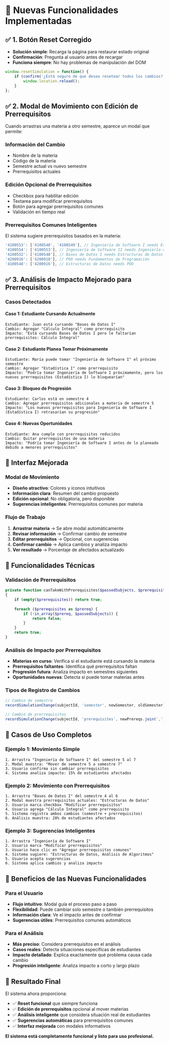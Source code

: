 # 🎯 Nuevas Funcionalidades Implementadas

## ✅ **1. Botón Reset Corregido**
- **Solución simple**: Recarga la página para restaurar estado original
- **Confirmación**: Pregunta al usuario antes de recargar
- **Funciona siempre**: No hay problemas de manipulación del DOM

```javascript
window.resetSimulation = function() {
    if (confirm('¿Está seguro de que desea resetear todos los cambios? Esto recargará la página.')) {
        window.location.reload();
    }
};
```

## ✅ **2. Modal de Movimiento con Edición de Prerrequisitos**
Cuando arrastras una materia a otro semestre, aparece un modal que permite:

### **Información del Cambio**
- Nombre de la materia
- Código de la materia
- Semestre actual vs nuevo semestre
- Prerrequisitos actuales

### **Edición Opcional de Prerrequisitos**
- Checkbox para habilitar edición
- Textarea para modificar prerrequisitos
- Botón para agregar prerrequisitos comunes
- Validación en tiempo real

### **Prerrequisitos Comunes Inteligentes**
El sistema sugiere prerrequisitos basados en la materia:
```javascript
'4100553': ['4100548', '4100549'], // Ingeniería de Software I needs Estructuras de Datos, Algoritmos
'4100554': ['4100553'], // Ingeniería de Software II needs Ingeniería de Software I
'4100552': ['4100548'], // Bases de Datos I needs Estructuras de Datos
'4200916': ['4200910'], // POO needs Fundamentos de Programación
'4100548': ['4200916'], // Estructuras de Datos needs POO
```

## ✅ **3. Análisis de Impacto Mejorado para Prerrequisitos**

### **Casos Detectados**

#### **Caso 1: Estudiante Cursando Actualmente**
```
Estudiante: Juan está cursando "Bases de Datos I"
Cambio: Agregar "Cálculo Integral" como prerrequisito
Impacto: "Está cursando Bases de Datos I pero le faltarían prerrequisitos: Cálculo Integral"
```

#### **Caso 2: Estudiante Planea Tomar Próximamente**
```
Estudiante: María puede tomar "Ingeniería de Software I" el próximo semestre
Cambio: Agregar "Estadística I" como prerrequisito
Impacto: "Podría tomar Ingeniería de Software I próximamente, pero los nuevos prerrequisitos (Estadística I) lo bloquearían"
```

#### **Caso 3: Bloqueo de Progresión**
```
Estudiante: Carlos está en semestre 4
Cambio: Agregar prerrequisitos adicionales a materia de semestre 5
Impacto: "Los nuevos prerrequisitos para Ingeniería de Software I (Estadística I) retrasarían su progresión"
```

#### **Caso 4: Nuevas Oportunidades**
```
Estudiante: Ana cumple con prerrequisitos reducidos
Cambio: Quitar prerrequisitos de una materia
Impacto: "Podría tomar Ingeniería de Software I antes de lo planeado debido a menores prerrequisitos"
```

## 🎨 **Interfaz Mejorada**

### **Modal de Movimiento**
- **Diseño atractivo**: Colores y íconos intuitivos
- **Información clara**: Resumen del cambio propuesto
- **Edición opcional**: No obligatoria, pero disponible
- **Sugerencias inteligentes**: Prerrequisitos comunes por materia

### **Flujo de Trabajo**
1. **Arrastrar materia** → Se abre modal automáticamente
2. **Revisar información** → Confirmar cambio de semestre
3. **Editar prerrequisitos** → Opcional, con sugerencias
4. **Confirmar cambio** → Aplica cambios y analiza impacto
5. **Ver resultado** → Porcentaje de afectados actualizado

## 🔧 **Funcionalidades Técnicas**

### **Validación de Prerrequisitos**
```php
private function canTakeWithPrerequisites($passedSubjects, $prerequisites)
{
    if (empty($prerequisites)) return true;
    
    foreach ($prerequisites as $prereq) {
        if (!in_array($prereq, $passedSubjects)) {
            return false;
        }
    }
    return true;
}
```

### **Análisis de Impacto por Prerrequisitos**
- **Materias en curso**: Verifica si el estudiante está cursando la materia
- **Prerrequisitos faltantes**: Identifica qué prerrequisitos faltan
- **Progresión futura**: Analiza impacto en semestres siguientes
- **Oportunidades nuevas**: Detecta si puede tomar materias antes

### **Tipos de Registro de Cambios**
```javascript
// Cambio de semestre
recordSimulationChange(subjectId, 'semester', newSemester, oldSemester);

// Cambio de prerrequisitos
recordSimulationChange(subjectId, 'prerequisites', newPrereqs.join(','), oldPrereqs.join(','));
```

## 🎯 **Casos de Uso Completos**

### **Ejemplo 1: Movimiento Simple**
```
1. Arrastra "Ingeniería de Software I" del semestre 5 al 7
2. Modal muestra: "Mover de semestre 5 a semestre 7"
3. Usuario confirma sin cambiar prerrequisitos
4. Sistema analiza impacto: 15% de estudiantes afectados
```

### **Ejemplo 2: Movimiento con Prerrequisitos**
```
1. Arrastra "Bases de Datos I" del semestre 4 al 6
2. Modal muestra prerrequisitos actuales: "Estructuras de Datos"
3. Usuario marca checkbox "Modificar prerrequisitos"
4. Usuario agrega "Cálculo Integral" como prerrequisito
5. Sistema registra ambos cambios (semestre + prerrequisitos)
6. Análisis muestra: 28% de estudiantes afectados
```

### **Ejemplo 3: Sugerencias Inteligentes**
```
1. Arrastra "Ingeniería de Software I"
2. Usuario marca "Modificar prerrequisitos"
3. Usuario hace clic en "Agregar prerrequisitos comunes"
4. Sistema sugiere: "Estructuras de Datos, Análisis de Algoritmos"
5. Usuario acepta sugerencias
6. Sistema aplica cambios y analiza impacto
```

## 🚀 **Beneficios de las Nuevas Funcionalidades**

### **Para el Usuario**
- **Flujo intuitivo**: Modal guía el proceso paso a paso
- **Flexibilidad**: Puede cambiar solo semestre o también prerrequisitos
- **Información clara**: Ve el impacto antes de confirmar
- **Sugerencias útiles**: Prerrequisitos comunes automáticos

### **Para el Análisis**
- **Más preciso**: Considera prerrequisitos en el análisis
- **Casos reales**: Detecta situaciones específicas de estudiantes
- **Impacto detallado**: Explica exactamente qué problema causa cada cambio
- **Progresión inteligente**: Analiza impacto a corto y largo plazo

## 🎉 **Resultado Final**

El sistema ahora proporciona:
- ✅ **Reset funcional** que siempre funciona
- ✅ **Edición de prerrequisitos** opcional al mover materias
- ✅ **Análisis inteligente** que considera situación real de estudiantes
- ✅ **Sugerencias automáticas** para prerrequisitos comunes
- ✅ **Interfaz mejorada** con modales informativos

**El sistema está completamente funcional y listo para uso profesional.**
